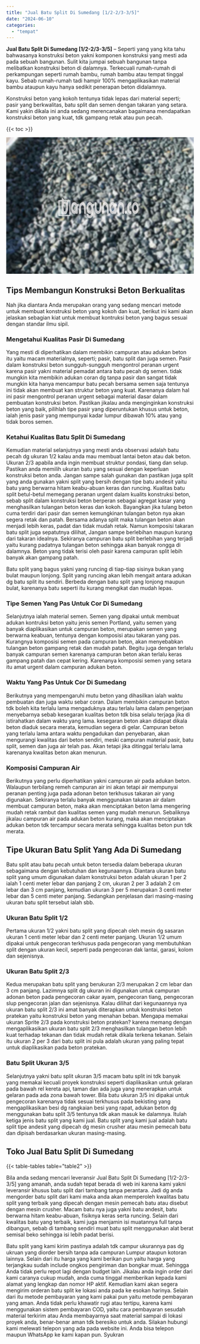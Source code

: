 ```yaml
---
title: "Jual Batu Split Di Sumedang [1/2-2/3-3/5]"
date: "2024-06-10"
categories: 
  - "tempat"
---
```


**Jual Batu Split Di Sumedang \[1/2-2/3-3/5\]** – Seperti yang yang kita tahu bahwasanya konstruksi beton yakni komponen konstruksi yang mesti ada pada sebuah bangunan. Sulit kita jumpai sebuah bangunan tanpa melibatkan konstruksi beton di dalamnya. Terkecuali rumah-rumah di perkampungan seperti rumah bambu, rumah bambu atau tempat tinggal kayu. Sebab rumah-rumah tadi hampir 100% mengaplikasikan material bambu ataupun kayu hanya sedikit penerapan beton didalamnya.

Konstruksi beton yang kokoh tentunya tidak lepas dari material seperti; pasir yang berkwalitas, batu split dan semen dengan takaran yang setara. Kami yakin dikala ini anda sedang merencanakan bagaimana mendapatkan konstruksi beton yang kuat, tdk gampang retak atau pun pecah.

{{< toc >}}

![Jual Batu Split Di Sumedang [1/2-2/3-3/5]](/images/jual-batu-split-12.png)

## Tips Membangun Konstruksi Beton Berkualitas

Nah jika diantara Anda merupakan orang yang sedang mencari metode untuk membuat konstruksi beton yang kokoh dan kuat, berikut ini kami akan jelaskan sebagian kiat untuk membuat kontruksi beton yang bagus sesuai dengan standar ilmu sipil.

### Mengetahui Kualitas Pasir Di Sumedang

Yang mesti di diperhatikan dalam membikin campuran atau adukan beton itu yaitu macam materialnya, seperti; pasir, batu split dan juga semen. Pasir dalam konstruksi beton sungguh-sungguh mengontrol peranan urgent karena pasir yakni material pemadat antara batu pecah dg semen. tidak mungkin kita membikin adukan coran dg tanpa pasir dan sangat tidak mungkin kita hanya mencampur batu pecah bersama semen saja tentunya ini tidak akan membuat kan struktur beton yang kuat. Karenanya dalam hal ini pasir mengontrol peranan urgent sebagai material dasar dalam pembuatan konstruksi beton. Pastikan jikalau anda menginginkan konstruksi beton yang baik, pilihlah tipe pasir yang diperuntukan khusus untuk beton, ialah jenis pasir yang mempunyai kadar lumpur dibawah 10% atau yang tidak boros semen.

### Ketahui Kualitas Batu Split Di Sumedang

Kemudian material selanjutnya yang mesti anda observasi adalah batu pecah dg ukuran 1/2 kalau anda mau membuat lantai beton atau dak beton. Ukuran 2/3 apabila anda ingin membuat struktur pondasi, tiang dan selup. Pastikan anda memilih ukuran batu yang sesuai dengan keperluan konstruksi beton anda. Jangan sampe salah gunakan dan pastikan juga split yang anda gunakan yakni split yang bersih dengan tipe batu andesit yaitu batu yang berwarna hitam keabu-abuan keras dan runcing. Kualitas batu split betul-betul memegang peranan urgent dalam kualits konstruksi beton, sebab split dalam konstruksi beton berperan sebagai agregat kasar yang menghasilkan tulangan beton keras dan kokoh. Bayangkan jika tulang beton cuma terdiri dari pasir dan semen kemungkinan tulangan beton nya akan segera retak dan patah. Bersama adanya split maka tulangan beton akan menjadi lebih keras, padat dan tidak mudah retak. Namun komposisi takaran batu split juga sepatutnya dilihat, Jangan sampe berlebihan maupun kurang dari takaran idealnya. Sekiranya campuran batu split berlebihan yang terjadi yaitu kurang padatnya tulangan beton sehingga akan banyak rongga di dalamnya. Beton yang tidak terisi oleh pasir karena campuran split lebih banyak akan gampang patah.

Batu split yang bagus yakni yang runcing di tiap-tiap sisinya bukan yang bulat maupun lonjong. Split yang runcing akan lebih mengait antara adukan dg batu split itu sendiri. Berbeda dengan batu split yang lonjong maupun bulat, karenanya batu seperti itu kurang mengikat dan mudah lepas.

### Tipe Semen Yang Pas Untuk Cor Di Sumedang

Selanjutnya ialah material semen. Semen yang dipakai untuk membuat adukan kontruksi beton yaitu jenis semen Portland, yaitu semen yang banyak diaplikasikan untuk campuran beton, merupakan semen yang berwarna keabuan, tentunya dengan komposisi atau takaran yang pas. Kurangnya komposisi semen pada campuran beton, akan menyebabkan tulangan beton gampang retak dan mudah patah. Begitu juga dengan terlalu banyak campuran semen karenanya campuran beton akan terlalu keras gampang patah dan cepat kering. Karenanya komposisi semen yang setara itu amat urgent dalam campuran adukan beton.

### Waktu Yang Pas Untuk Cor Di Sumedang

Berikutnya yang mempengaruhi mutu beton yang dihasilkan ialah waktu pembuatan dan juga waktu sebar coran. Dalam membikin campuran beton tdk boleh kita terlalu lama mengaduknya atau terlalu lama dalam pengerjaan menyebarnya sebab kesegaran kualitas beton tdk bisa selalu terjaga jika di istirahatkan dalam waktu yang lama. kesegaran beton akan didapat dikala beton diaduk secara merata, kemudian segera di gelar. Campuran beton yang terlalu lama antara waktu pengadukan dan penyebaran, akan mengurangi kwalitas dari beton sendiri, meski campuran material pasir, batu split, semen dan juga air telah pas. Akan tetapi jika ditinggal terlalu lama karenanya kwalitas beton akan menurun.

### Komposisi Campuran Air

Berikutnya yang perlu diperhatikan yakni campuran air pada adukan beton. Walaupun terbilang remeh campuran air ini akan tetapi air mempunyai peranan penting juga pada adonan beton terkhusus takaran air yang digunakan. Sekiranya terlalu banyak menggunakan takaran air dalam membuat campuran beton, maka akan menciptakan beton lama mengering mudah retak rambut dan kualitas semen yang mudah menurun. Sebaliknya jikalau campuran air pada adukan beton kurang, maka akan menciptakan adukan beton tdk tercampur secara merata sehingga kualitas beton pun tdk merata.

## Tipe Ukuran Batu Split Yang Ada Di Sumedang

Batu split atau batu pecah untuk beton tersedia dalam beberapa ukuran sebagaimana dengan kebutuhan dan kegunaannya. Diantara ukuran batu split yang umum digunakan dalam konstruksi beton adalah ukuran 1 per 2 ialah 1 centi meter lebar dan panjang 2 cm, ukuran 2 per 3 adalah 2 cm lebar dan 3 cm panjang, kemudian ukuran 3 per 5 merupakan 3 centi meter lebar dan 5 centi meter panjang. Sedangkan penjelasan dari masing-masing ukuran batu split tersebut ialah sbb.

### Ukuran Batu Split 1/2

Pertama ukuran 1/2 yakni batu split yang dipecah oleh mesin dg sasaran ukuran 1 centi meter lebar dan 2 centi meter panjang. Ukuran 1/2 umum dipakai untuk pengecoran terkhusus pada pengecoran yang membutuhkan split dengan ukuran kecil, seperti pada pengecoran dak lantai, garasi, kolom dan sejenisnya.

### Ukuran Batu Split 2/3

Kedua merupakan batu split yang berukuran 2/3 merupakan 2 cm lebar dan 3 cm panjang. Lazimnya split dg ukuran ini digunakan untuk campuran adonan beton pada pengecoran cakar ayam, pengecoran tiang, pengecoran slup pengecoran jalan dan sejenisnya. Kalau dilihat dari kegunaannya nya ukuran batu split 2/3 ini amat banyak diterapkan untuk konstruksi beton pratekan yaitu konstruksi beton yang menahan beban. Mengapa memakai ukuran Sprite 2/3 pada konstruksi beton pratekan? karena memang dengan mengaplikasikan ukuran batu split 2/3 menghasilkan tulangan beton lebih kuat terhadap tekanan dan tidak mudah retak dikala terkena tekanan. Selain itu ukuran 2 per 3 dari batu split ini pula adalah ukuran yang paling tepat untuk diaplikasikan pada beton pratekan.

### Batu Split Ukuran 3/5

Selanjutnya yakni batu split ukuran 3/5 macam batu split ini tdk banyak yang memakai kecuali proyek konstruksi seperti diaplikasikan untuk gelaran pada bawah rel kereta api, taman dan ada juga yang menerapkan untuk gelaran pada ada zona bawah tower. Bila batu ukuran 3/5 ini dipakai untuk pengecoran karenanya tidak sesuai terkhusus pada bekisting yang mengaplikasikan besi dg rangkaian besi yang rapat, adukan beton dg menggunakan batu split 3/5 tentunya tdk akan masuk ke dalamnya. Itulah ketiga jenis batu split yang kami jual. Batu split yang kami jual adalah batu split tipe andesit yang dipecah dg mesin crusher atau mesin pemecah batu dan dipisah berdasarkan ukuran masing-masing.

## Toko Jual Batu Split Di Sumedang

{{< table-tables table="table2" >}}

Bila anda sedang mencari leveransir Jual Batu Split Di Sumedang \[1/2-2/3-3/5\] yang amanah, anda sudah tepat berada di web ini karena kami yakni leveransir khusus batu split dari tambang tanpa perantara. Jadi dg anda mengorder batu split dari kami maka anda akan memperoleh kwalitas batu split yang terbaik yang dipecah dengan mesin pemecah batu atau disebut dengan mesin crusher. Macam batu nya juga yakni batu andesit, batu berwarna hitam keabu-abuan, fisiknya keras serta runcing. Selain dari kwalitas batu yang terbaik, kami juga menjamin isi muatannya full tanpa dibangun, sebab di tambang sendiri muat batu split menggunakan alat berat semisal beko sehingga isi lebih padat berisi.

Batu split yang kami kirim pastinya adalah tdk campur ukurannya pas dg ukruan yang diorder bersih tanpa ada campuran Lumpur ataupun kotoran lainnya. Selain dari itu harga yang kami berikan pun yaitu harga yang terjangkau sudah include ongkos pengiriman dan bongkar muat. Sehingga Anda tidak perlu repot lagi dengan budget lain. Jikalau anda ingin order dari kami caranya cukup mudah, anda cuma tinggal memberikan kepada kami alamat yang lengkap dan nomor HP aktif. Kemudian kami akan segera mengirim orderan batu split ke lokasi anda pada ke esokan harinya. Selain dari itu metode pembayaran yang kami pakai pun yaitu metode pembayaran yang aman. Anda tidak perlu khawatir rugi atau tertipu, karena kami menggunakan sistem pembayaran COD, yaitu cara pembayaran sesudah material terkirim atau Anda membayarnya saat material sampai di lokasi proyek anda, benar-benar aman tdk beresiko untuk anda. Silakan hubungi kami melewati telepon yang ada pada website ini. Anda bisa telepon maupun WhatsApp ke kami kapan pun. Syukran
